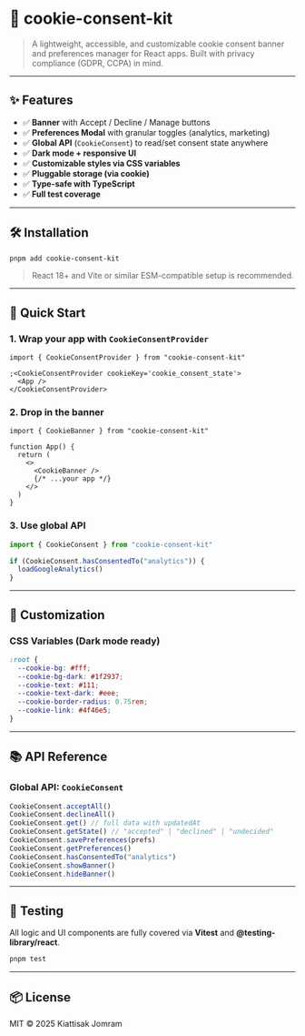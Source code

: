 # 🍪 cookie-consent-kit

> A lightweight, accessible, and customizable cookie consent banner and preferences manager for React apps. Built with privacy compliance (GDPR, CCPA) in mind.

---

## ✨ Features

- ✅ **Banner** with Accept / Decline / Manage buttons
- ✅ **Preferences Modal** with granular toggles (analytics, marketing)
- ✅ **Global API** (`CookieConsent`) to read/set consent state anywhere
- ✅ **Dark mode + responsive UI**
- ✅ **Customizable styles via CSS variables**
- ✅ **Pluggable storage (via cookie)**
- ✅ **Type-safe with TypeScript**
- ✅ **Full test coverage**

---

## 🛠 Installation

```bash
pnpm add cookie-consent-kit
```

> React 18+ and Vite or similar ESM-compatible setup is recommended.

---

## 🚀 Quick Start

### 1. Wrap your app with `CookieConsentProvider`

```tsx
import { CookieConsentProvider } from "cookie-consent-kit"

;<CookieConsentProvider cookieKey='cookie_consent_state'>
  <App />
</CookieConsentProvider>
```

### 2. Drop in the banner

```tsx
import { CookieBanner } from "cookie-consent-kit"

function App() {
  return (
    <>
      <CookieBanner />
      {/* ...your app */}
    </>
  )
}
```

### 3. Use global API

```ts
import { CookieConsent } from "cookie-consent-kit"

if (CookieConsent.hasConsentedTo("analytics")) {
  loadGoogleAnalytics()
}
```

---

## 🧩 Customization

### CSS Variables (Dark mode ready)

```css
:root {
  --cookie-bg: #fff;
  --cookie-bg-dark: #1f2937;
  --cookie-text: #111;
  --cookie-text-dark: #eee;
  --cookie-border-radius: 0.75rem;
  --cookie-link: #4f46e5;
}
```

---

## 📚 API Reference

### Global API: `CookieConsent`

```ts
CookieConsent.acceptAll()
CookieConsent.declineAll()
CookieConsent.get() // full data with updatedAt
CookieConsent.getState() // "accepted" | "declined" | "undecided"
CookieConsent.savePreferences(prefs)
CookieConsent.getPreferences()
CookieConsent.hasConsentedTo("analytics")
CookieConsent.showBanner()
CookieConsent.hideBanner()
```

---

## 🧪 Testing

All logic and UI components are fully covered via **Vitest** and **@testing-library/react**.

```bash
pnpm test
```

---

## 📦 License

MIT © 2025 Kiattisak Jomram
